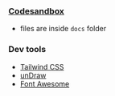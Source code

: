 ### [Codesandbox](https://codesandbox.io/p/github/zummon/land-venture/)

- files are inside `docs` folder

### Dev tools

- [Tailwind CSS](https://tailwindcss.com/)
- [unDraw](https://undraw.co/)
- [Font Awesome](https://fontawesome.com/)